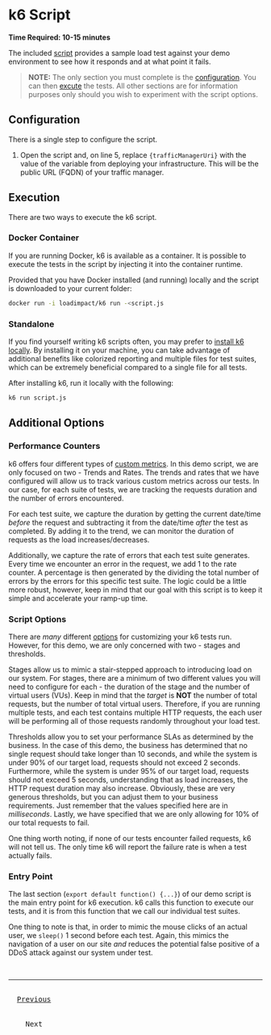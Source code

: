 # k6 Script
<!-- markdownlint-disable-next-line MD036 -->
**Time Required: 10-15 minutes**

The included [script](./script.js) provides a sample load test against your demo environment to see how it responds and at what point it fails.

> **NOTE:** The only section you must complete is the [configuration](#configuration). You can then [excute](#execution) the tests. All other sections are for information purposes only should you wish to experiment with the script options.

## Configuration

There is a single step to configure the script.

1. Open the script and, on line 5, replace `{trafficManagerUri}` with the value of the variable from deploying your infrastructure. This will be the public URL (FQDN) of your traffic manager.

## Execution

There are two ways to execute the k6 script.

### Docker Container

If you are running Docker, k6 is available as a container. It is possible to execute the tests in the script by injecting it into the container runtime.

Provided that you have Docker installed (and running) locally and the script is downloaded to your current folder:

```bash
docker run -i loadimpact/k6 run -<script.js
```

### Standalone

If you find yourself writing k6 scripts often, you may prefer to [install k6 locally](https://k6.io/docs/getting-started/installation/). By installing it on your machine, you can take advantage of additional benefits like colorized reporting and multiple files for test suites, which can be extremely beneficial compared to a single file for all tests.

After installing k6, run it locally with the following:

```bash
k6 run script.js
```

## Additional Options

### Performance Counters

k6 offers four different types of [custom metrics](https://k6.io/docs/javascript-api/k6-metrics/). In this demo script, we are only focused on two - Trends and Rates. The trends and rates that we have configured will allow us to track various custom metrics across our tests. In our case, for each suite of tests, we are tracking the requests duration and the number of errors encountered.

For each test suite, we capture the duration by getting the current date/time _before_ the request and subtracting it from the date/time _after_ the test as completed. By adding it to the trend, we can monitor the duration of requests as the load increases/decreases.

Additionally, we capture the rate of errors that each test suite generates. Every time we encounter an error in the request, we add 1 to the rate counter. A percentage is then generated by the dividing the total number of errors by the errors for this specific test suite. The logic could be a little more robust, however, keep in mind that our goal with this script is to keep it simple and accelerate your ramp-up time.

### Script Options

There are _many_ different [options](https://k6.io/docs/using-k6/options/) for customizing your k6 tests run. However, for this demo, we are only concerned with two - stages and thresholds.

Stages allow us to mimic a stair-stepped approach to introducing load on our system. For stages, there are a minimum of two different values you will need to configure for each - the duration of the stage and the number of virtual users (VUs). Keep in mind that the _target_ is **NOT** the number of total requests, but the number of total virtual users. Therefore, if you are running multiple tests, and each test contains multiple HTTP requests, the each user will be performing all of those requests randomly throughout your load test.

Thresholds allow you to set your performance SLAs as determined by the business. In the case of this demo, the business has determined that no single request should take longer than 10 seconds, and while the system is under 90% of our target load, requests should not exceed 2 seconds. Furthermore, while the system is under 95% of our target load, requests should not exceed 5 seconds, understanding that as load increases, the HTTP request duration may also increase. Obviously, these are very generous thresholds, but you can adjust them to your business requirements. Just remember that the values specified here are in _milliseconds_. Lastly, we have specified that we are only allowing for 10% of our total requests to fail.

One thing worth noting, if none of our tests encounter failed requests, k6 will not tell us. The only time k6 will report the failure rate is when a test actually fails.

### Entry Point

The last section (`export default function() {...}`) of our demo script is the main entry point for k6 execution. k6 calls this function to execute our tests, and it is from this function that we call our individual test suites.

One thing to note is that, in order to mimic the mouse clicks of an actual user, we `sleep()` 1 second before each test. Again, this mimics the navigation of a user on our site _and_ reduces the potential false positive of a DDoS attack against our system under test.

<!-- markdownlint-disable MD033 MD042-->
<br />
<hr />

<kbd><br />&nbsp; [Previous][PrevLink] &nbsp;<br /><br /></kbd> &nbsp;&nbsp;&nbsp;&nbsp;&nbsp;
<kbd><br />&nbsp;&nbsp;&nbsp; Next &nbsp;&nbsp;&nbsp;<br /><br /></kbd>

[PrevLink]: # '../grafana/README.md'
